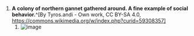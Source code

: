 1. **A colony of northern gannet gathered around. A fine example of social behavior.**^[By Tyros.andi - Own work, CC BY-SA 4.0, https://commons.wikimedia.org/w/index.php?curid=59308357]
	1. ![image](https://upload.wikimedia.org/wikipedia/commons/thumb/1/1d/Basst%C3%B6lpelkolonie_auf_Helgoland.jpg/640px-Basst%C3%B6lpelkolonie_auf_Helgoland.jpg)